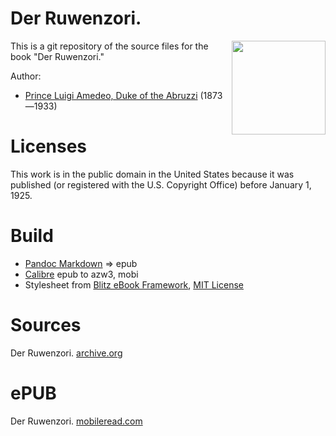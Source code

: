 # Der Ruwenzori.

<img align="right" height="150" src="https://user-images.githubusercontent.com/13177792/193418456-b77af5b9-2837-4ed9-98e8-ec8ec2fd2a8e.jpg">

This is a git repository of the source files for the book "Der Ruwenzori."

Author:

* [Prince Luigi Amedeo, Duke of the Abruzzi](https://en.wikipedia.org/wiki/Prince_Luigi_Amedeo,_Duke_of_the_Abruzzi) (1873—1933)


# Licenses
This work is in the public domain in the United States because it was
published (or registered with the U.S. Copyright Office)
before January 1, 1925.


# Build
* [Pandoc Markdown](https://pandoc.org/MANUAL.html#pandocs-markdown) => epub
* [Calibre](https://calibre-ebook.com/) epub to azw3, mobi
* Stylesheet from [Blitz eBook Framework](https://friendsofepub.github.io/Blitz/), [MIT License](https://github.com/FriendsOfEpub/Blitz/blob/master/LICENSE)

# Sources
Der Ruwenzori. [archive.org](https://archive.org/details/ruwenzorierforschu00savo/page/n9/mode/2up)

# ePUB

Der Ruwenzori. [mobileread.com](https://www.mobileread.com/forums/showthread.php?t=342700)

